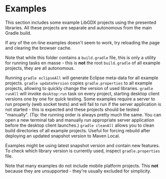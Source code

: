 # Examples

This section includes some example LibGDX projects using the presented libraries. All these projects are separate and autonomous from the main Gradle build.

If any of the on-line examples doesn't seem to work, try reloading the page and clearing the browser cache.

Note that while this folder contains a `build.gradle` file, this is only a utility for running tasks en masse - this is **not** the root `build.gradle` of all example projects, they are all autonomous.

Running `gradle eclipseAll` will generate Eclipse meta-data for all example projects. `gradle updateVersion` copies `gradle.properties` to all example projects, allowing to quickly change the version of used libraries. `gradle runAll` will invoke `desktop:run` task on every project, starting desktop client versions one by one for quick testing. Some examples require a server to run properly (web socket tests) and will fail to run if the server application is not started - this is expected and these projects should be tested "manually". (Tip: the running order is always pretty much the same. You can open a new terminal tab and manually run appropriate server application before the desktop client launches.) `gradle cleanAll` allows you to clean build directories of all example projects. Useful for forcing rebuild after deploying an updated snapshot version to Maven Local.

Examples might be using latest snapshot version and contain new features. To check which library version is currently used, inspect `gradle.properties` file.

Note that many examples do not include mobile platform projects. This **not** because they are unsupported - they're usually excluded for simplicity.
